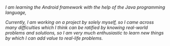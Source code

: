 _I am learning the Android framework with the help of the Java programming language,_

_Currently, I am working on a project by solely myself, so I came across many difficulties which I think can be ratified by knowing real-world problems and solutions, so I am very much enthusiastic to learn new things by which I can add value to real-life problems._
